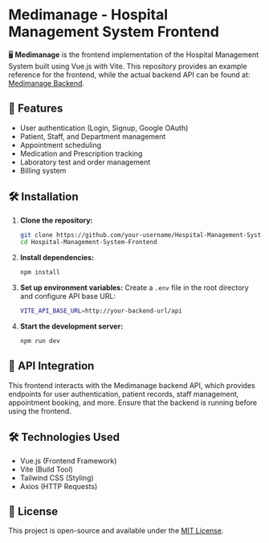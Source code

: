# Medimanage - Hospital Management System Frontend

🖥️ **Medimanage** is the frontend implementation of the Hospital Management System built using Vue.js with Vite. This repository provides an example reference for the frontend, while the actual backend API can be found at: [Medimanage Backend](https://github.com/Apil-Khadka/Hospital-Management-System).

## 📌 Features

- User authentication (Login, Signup, Google OAuth)
- Patient, Staff, and Department management
- Appointment scheduling
- Medication and Prescription tracking
- Laboratory test and order management
- Billing system

## 🛠️ Installation

1. **Clone the repository:**
   ```sh
   git clone https://github.com/your-username/Hospital-Management-System-Frontend.git
   cd Hospital-Management-System-Frontend
   ```
2. **Install dependencies:**
   ```sh
   npm install
   ```
3. **Set up environment variables:**
   Create a `.env` file in the root directory and configure API base URL:
   ```sh
   VITE_API_BASE_URL=http://your-backend-url/api
   ```
4. **Start the development server:**
   ```sh
   npm run dev
   ```

## 📡 API Integration

This frontend interacts with the Medimanage backend API, which provides endpoints for user authentication, patient records, staff management, appointment booking, and more. Ensure that the backend is running before using the frontend.

## 🛠️ Technologies Used

- Vue.js (Frontend Framework)
- Vite (Build Tool)
- Tailwind CSS (Styling)
- Axios (HTTP Requests)

## 📄 License

This project is open-source and available under the [MIT License](LICENSE).
